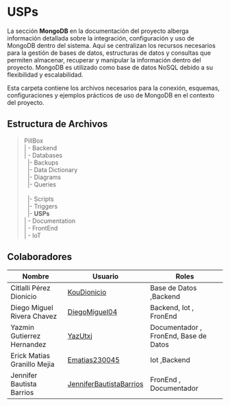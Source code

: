 # USPs  

La sección **MongoDB** en la documentación del proyecto alberga información detallada sobre la integración, configuración y uso de MongoDB dentro del sistema. Aquí se centralizan los recursos necesarios para la gestión de bases de datos, estructuras de datos y consultas que permiten almacenar, recuperar y manipular la información dentro del proyecto. MongoDB es utilizado como base de datos NoSQL debido a su flexibilidad y escalabilidad.

Esta carpeta contiene los archivos necesarios para la conexión, esquemas, configuraciones y ejemplos prácticos de uso de MongoDB en el contexto del proyecto.



## Estructura de Archivos

>PillBox<br>
>| - Backend <br>
>| - Databases<br>
>&nbsp;&nbsp;|- Backups <br>
>&nbsp;&nbsp;|- Data Dictionary<br>
>&nbsp;&nbsp;|- Diagrams<br>
>&nbsp;&nbsp;|- Queries<br>  
>&nbsp;&nbsp;|- Scripts<br>
>&nbsp;&nbsp;|- Triggers<br>
>&nbsp;&nbsp;|- **USPs**<br>
>| - Documentation<br>
>| - FrontEnd<br>
>| - IoT


## Colaboradores

| Nombre                        | Usuario             | Roles |
|-------------------------------|---------------------|--------|
|  Citlalli Pérez Dionicio |      [KouDionicio](https://github.com/KouDionicio)  |  Base de Datos ,Backend      |
|  Diego Miguel Rivera Chavez | [DiegoMiguel04](https://github.com/DiegoMiguel04)       |  Backend, Iot , FronEnd     |
|  Yazmin Gutierrez Hernandez | [YazUtxj](https://github.com/YazUtxj)            | Documentador , FronEnd,  Base de Datos   |
|  Erick Matias Granillo Mejia | [Ematias230045](https://github.com/Ematias230045)            | Iot ,Backend     |
|  Jennifer Bautista Barrios |[JenniferBautistaBarrios](https://github.com/JenniferBautistaBarrios)            | FronEnd , Documentador      |